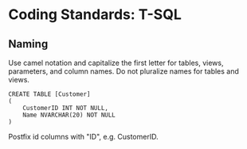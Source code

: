 # Coding Standards: T-SQL

## Naming

Use camel notation and capitalize the first letter for tables, views, parameters, and column names.  Do not pluralize names for tables and views.  

```t-sql
CREATE TABLE [Customer]
(
    CustomerID INT NOT NULL,
    Name NVARCHAR(20) NOT NULL
)
```

Postfix id columns with "ID", e.g. CustomerID.



